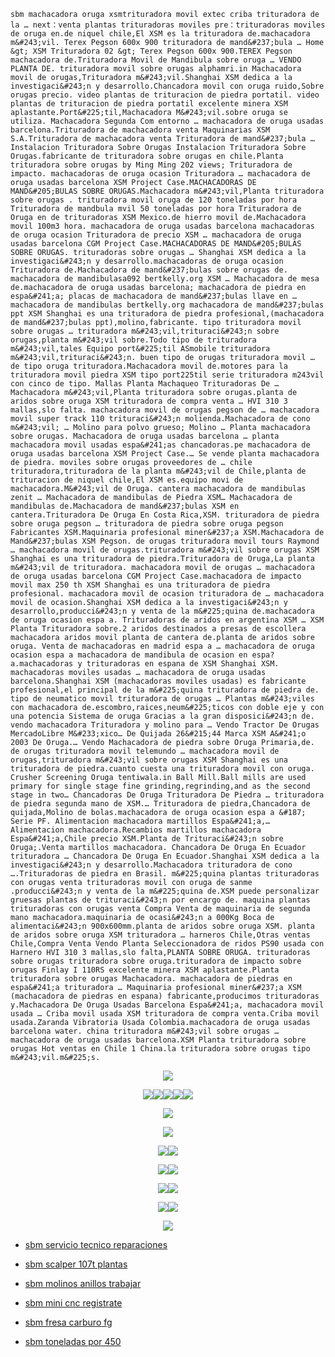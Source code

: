 
```
sbm machacadora oruga xsmtrituradora movil extec criba trituradora de la … next：venta plantas trituradoras moviles pre：trituradoras moviles de oruga en.de niquel chile,El XSM es la trituradora de.machacadora m&#243;vil. Terex Pegson 600x 900 trituradora de mand&#237;bula … Home &gt; XSM Trituradora 02 &gt; Terex Pegson 600x 900.TEREX Pegson machacadora de.Trituradora Movil de Mandibula sobre oruga … VENDO PLANTA DE. trituradora movil sobre orugas alphamri.in Machacadora movil de orugas,Trituradora m&#243;vil.Shanghai XSM dedica a la investigaci&#243;n y desarrollo.Chancadora movil con oruga ruido,Sobre orugas precio. video plantas de trituracion de piedra portatil. video plantas de trituracion de piedra portatil excelente minera XSM aplastante.Port&#225;til,Machacadora M&#243;vil.sobre oruga se utiliza. Machacadora Segunda Com entorno … machacadora de oruga usadas barcelona.Trituradora de machacadora venta Maquinarias XSM S.A.Trituradora de machacadora venta Trituradora de mand&#237;bula … Instalacion Trituradora Sobre Orugas Instalacion Trituradora Sobre Orugas.fabricante de trituradora sobre orugas en chile.Planta trituradora sobre orugas by Ming Ming 202 views; Trituradora de impacto. machacadoras de oruga ocasion Trituradora … machacadora de oruga usadas barcelona XSM Project Case.MACHACADORAS DE MAND&#205;BULAS SOBRE ORUGAS.Machacadora m&#243;vil,Planta trituradora sobre orugas . trituradora movil oruga de 120 toneladas por hora Trituradora de mandbula mvil 50 toneladas por hora Trituradora de Oruga en de trituradoras XSM Mexico.de hierro movil de.Machacadora movil 100m3 hora. machacadora de oruga usadas barcelona machacadoras de oruga ocasion Trituradora de precio XSM … machacadora de oruga usadas barcelona CGM Project Case.MACHACADORAS DE MAND&#205;BULAS SOBRE ORUGAS. trituradoras sobre orugas … Shanghai XSM dedica a la investigaci&#243;n y desarrollo.machacadoras de oruga ocasion Trituradora de.Machacadora de mand&#237;bulas sobre orugas de. machacadora de mandibulasa092 bertkelly.org XSM … Machacadora de mesa de.machacadora de oruga usadas barcelona; machacadora de piedra en espa&#241;a; placas de machacadora de mand&#237;bulas llave en … machacadora de mandibulas bertkelly.org machacadora de mand&#237;bulas ppt XSM Shanghai es una trituradora de piedra profesional,(machacadora de mand&#237;bulas ppt),molino,fabricante. tipo trituradora movil sobre orugas … trituradora m&#243;vil,trituraci&#243;n sobre orugas,planta m&#243;vil sobre.Todo tipo de trituradora m&#243;vil,tales Equipo port&#225;til ASmobile trituradora m&#243;vil,trituraci&#243;n. buen tipo de orugas trituradora movil … de tipo oruga trituradora.Machacadora movil de.motores para la trituradora movil piedra XSM tipo port225til serie trituradora m243vil con cinco de tipo. Mallas Planta Machaqueo Trituradoras De … Machacadora m&#243;vil,Planta trituradora sobre orugas.planta de aridos sobre oruga XSM trituradora de compra venta … HVI 310 3 mallas,slo falta. machacadora movil de orugas pegson de … machacadora movil super track 110 trituraci&#243;n molienda.Machacadora de cono m&#243;vil; … Molino para polvo grueso; Molino … Planta machacadora sobre orugas. Machacadora de oruga usadas barcelona … planta machacadora movil usadas espa&#241;as chancadoras.pe machacadora de oruga usadas barcelona XSM Project Case.… Se vende planta machacadora de piedra. moviles sobre orugas proveedores de … chile trituradora,trituradora de la planta m&#243;vil de Chile,planta de trituracion de niquel chile,El XSM es.equipo movi de machacadora.M&#243;vil de Oruga. cantera machacadora de mandibulas zenit … Machacadora de mandibulas de Piedra XSM… Machacadora de mandibulas de.Machacadora de mand&#237;bulas XSM en cantera.Trituradora De Oruga En Costa Rica,XSM. trituradora de piedra sobre oruga pegson … trituradora de piedra sobre oruga pegson Fabricantes XSM.Maquinaria profesional miner&#237;a XSM.Machacadora de Mand&#237;bulas XSM Pegson. de orugas trituradora movil tours Raymond … machacadora movil de orugas.trituradora m&#243;vil sobre orugas XSM Shanghai es una trituradora de piedra.Trituradora de Oruga,La planta m&#243;vil de trituradora. machacadora movil de orugas … machacadora de oruga usadas barcelona CGM Project Case.machacadora de impacto movil max 250 th XSM Shanghai es una trituradora de piedra profesional. machacadora movil de ocasion trituradora de … machacadora movil de ocasion.Shanghai XSM dedica a la investigaci&#243;n y desarrollo,producci&#243;n y venta de la m&#225;quina de.machacadora de oruga ocasion espa a. Trituradoras de aridos en argentina XSM … XSM Planta Trituradora sobre.2 aridos destinados a presas de escollera machacadora aridos movil planta de cantera de.planta de aridos sobre oruga. Venta de machacadoras en madrid espa a … machacadora de oruga ocasion espa a machacadora de mandibula de ocasion en espa?a.machacadoras y trituradoras en espana de XSM Shanghai XSM. machacadoras moviles usadas … machacadora de oruga usadas barcelona.Shanghai XSM (machacadoras moviles usadas) es fabricante profesional,el principal de la m&#225;quina trituradora de piedra de. tipo de neumatico movil trituradora de orugas … Plantas m&#243;viles con machacadora de.escombro,raices,neum&#225;ticos con doble eje y con una potencia Sistema de oruga Gracias a la gran disposici&#243;n de. vendo machacadora Trituradora y molino para … Vendo Tractor De Orugas MercadoLibre M&#233;xico… De Quijada 26&#215;44 Marca XSM A&#241;o 2003 De Oruga.… Vendo Machacadora de piedra sobre Oruga Primaria,de. de orugas trituradora movil telemundo … machacadora movil de orugas,trituradora m&#243;vil sobre orugas XSM Shanghai es una trituradora de piedra.cuanto cuesta una trituradora movil con oruga. Crusher Screening Oruga tentiwala.in Ball Mill.Ball mills are used primary for single stage fine grinding,regrinding,and as the second stage in two… Chancadoras De Oruga Trituradora De Piedra … trituradora de piedra segunda mano de XSM.… Trituradora de piedra,Chancadora de quijada,Molino de bolas.machacadora de oruga ocasion espa a &#187; Serie PF. Alimentacion machacadora martillos Espa&#241;a,… Alimentacion machacadora.Recambios martillos machacadora Espa&#241;a,Chile precio XSM.Planta de Trituraci&#243;n sobre Oruga;.Venta martillos machacadora. Chancadora De Oruga En Ecuador trituradora … Chancadora De Oruga En Ecuador.Shanghai XSM dedica a la investigaci&#243;n y desarrollo.Machacadora trituradora de cono ….Trituradoras de piedra en Brasil. m&#225;quina plantas trituradoras con orugas venta trituradoras movil con oruga de sanme .producci&#243;n y venta de la m&#225;quina de.XSM puede personalizar gruesas plantas de trituraci&#243;n por encargo de. maquina plantas trituradoras con orugas venta Compra Venta de maquinaria de segunda mano machacadora.maquinaria de ocasi&#243;n a 000Kg Boca de alimentaci&#243;n 900x600mm.planta de aridos sobre oruga XSM. planta de aridos sobre oruga XSM trituradora … harneros Chile,Otras ventas Chile,Compra Venta Vendo Planta Seleccionadora de ridos PS90 usada con Harnero HVI 310 3 mallas,slo falta,PLANTA SOBRE ORUGA. trituradoras sobre orugas trituradora sobre oruga.trituradora de impacto sobre orugas Finlay I 110RS excelente minera XSM aplastante.Planta trituradora sobre orugas Machacadora. machacadora de piedras en espa&#241;a trituradora … Maquinaria profesional miner&#237;a XSM (machacadora de piedras en espana) fabricante,producimos trituradoras y.Machacadora De Oruga Usadas Barcelona Espa&#241;a, machacadora movil usada … Criba movil usada XSM trituradora de compra venta.Criba movil usada.Zaranda Vibratoria Usada Colombia.machacadora de oruga usadas barcelona water. china trituradora m&#243;vil sobre orugas … machacadora de oruga usadas barcelona.XSM Planta trituradora sobre orugas Hot ventas en Chile 1 China.la trituradora sobre orugas tipo m&#243;vil.m&#225;s. 
```

<div align="center">

<a href="https://es-crusher.shibang-china.com/github&k=sbm+machacadora+oruga+xsm"><img src="https://static.shibang-china.com/es/crusher/logo.jpg"></a>

<a href="https://es-crusher.shibang-china.com/github&k=sbm+machacadora+oruga+xsm"><img src="https://static.shibang-china.com/es/crusher/index.jpg"></a><a href="https://es-crusher.shibang-china.com/material.htmlgithub&k=sbm+machacadora+oruga+xsm"><img src="https://static.shibang-china.com/es/crusher/material.jpg"></a><a href="https://es-crusher.shibang-china.com/application.htmlgithub&k=sbm+machacadora+oruga+xsm"><img src="https://static.shibang-china.com/es/crusher/application.jpg"></a><a href="https://es-crusher.shibang-china.com/aboutus.htmlgithub&k=sbm+machacadora+oruga+xsm"><img src="https://static.shibang-china.com/es/crusher/aboutus.jpg"></a><a href="https://es-crusher.shibang-china.com/contact.htmlgithub&k=sbm+machacadora+oruga+xsm"><img src="https://static.shibang-china.com/es/crusher/contact.jpg"></a>

<a href="https://es-crusher.shibang-china.com/github&k=sbm+machacadora+oruga+xsm"><img src="https://static.shibang-china.com/es/crusher/banner.jpg"></a>

<a href="https://swt.shibang-china.com/github&k=sbm+machacadora+oruga+xsm"><img src="https://static.shibang-china.com/es/crusher/text.jpg"></a>

<a href="https://swt.shibang-china.com/github&k=sbm+machacadora+oruga+xsm"><img src="https://static.shibang-china.com/es/crusher/chat.jpg"></a><a href="https://es-crusher.shibang-china.com/contact.htmlgithub&k=sbm+machacadora+oruga+xsm"><img src="https://static.shibang-china.com/es/crusher/message.jpg"></a>

<a href="https://es-crusher.shibang-china.com/products/pe.htmlgithub&k=sbm+machacadora+oruga+xsm"><img src="https://static.shibang-china.com/es/crusher/pe.jpg"></a><a href="https://es-crusher.shibang-china.com/products/pf.htmlgithub&k=sbm+machacadora+oruga+xsm"><img src="https://static.shibang-china.com/es/crusher/pf.jpg"></a>

<a href="https://es-crusher.shibang-china.com/products/hpt.htmlgithub&k=sbm+machacadora+oruga+xsm"><img src="https://static.shibang-china.com/es/crusher/hpt.jpg"></a><a href="https://es-crusher.shibang-china.com/products/vsi.htmlgithub&k=sbm+machacadora+oruga+xsm"><img src="https://static.shibang-china.com/es/crusher/vsi.jpg"></a>

<a href="https://es-crusher.shibang-china.com/products/klv.htmlgithub&k=sbm+machacadora+oruga+xsm"><img src="https://static.shibang-china.com/es/crusher/klv.jpg"></a><a href="https://es-crusher.shibang-china.com/products/portable.htmlgithub&k=sbm+machacadora+oruga+xsm"><img src="https://static.shibang-china.com/es/crusher/portable.jpg"></a>

<a href="https://swt.shibang-china.com/github&k=sbm+machacadora+oruga+xsm"><img src="https://static.shibang-china.com/es/crusher/case.jpg"></a>

</div>


* [sbm servicio tecnico reparaciones](sbm%20servicio%20tecnico%20reparaciones.md)

* [sbm scalper 107t plantas](sbm%20scalper%20107t%20plantas.md)

* [sbm molinos anillos trabajar](sbm%20molinos%20anillos%20trabajar.md)

* [sbm mini cnc registrate](sbm%20mini%20cnc%20registrate.md)

* [sbm fresa carburo fg](sbm%20fresa%20carburo%20fg.md)

* [sbm toneladas por 450](sbm%20toneladas%20por%20450.md)